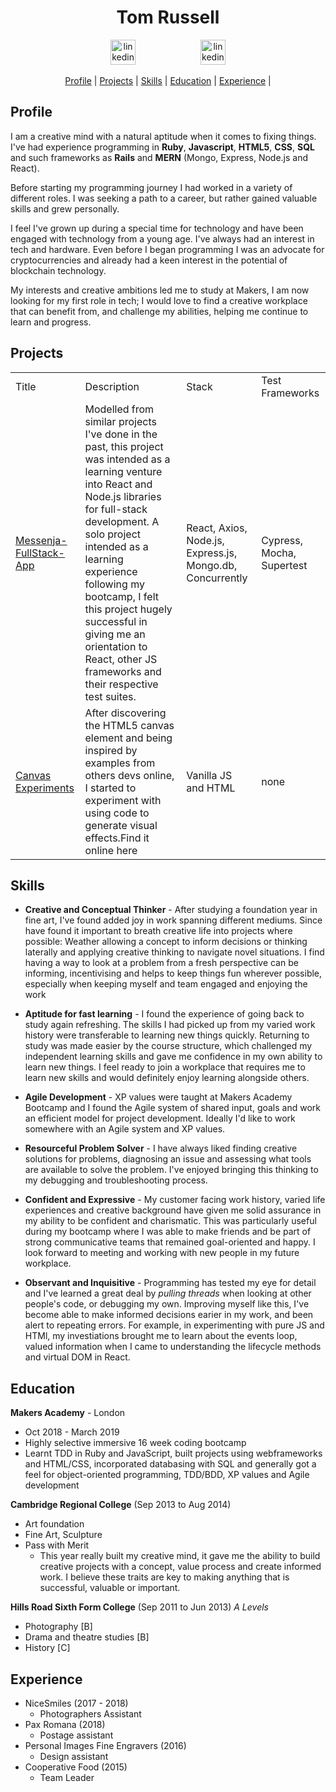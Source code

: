 


<h1 align="center"> Tom Russell </h1>
<p align="center">

<a href="https://www.linkedin.com">
<img src="https://www.iconfinder.com/data/icons/free-social-icons/67/linkedin_circle_color-512.png" alt="linkedin" hspace="50" height="40" width="40"></a>
<a href="mailto:tr115251@hotmail.co.uk">
<img src="https://img.icons8.com/metro/420/email.png" alt="linkedin" hspace="50" height="40" width="40"></a>
<!-- <a href="https://www.google.com"> -->
<!-- <img src="https://upload.wikimedia.org/wikipedia/commons/thumb/d/d9/Icon-round-Question_mark.svg/1024px-Icon-round-Question_mark.svg.png" alt="link" hspace="50" height="40" width="40"></a> -->
</p> 
<div align="center"> 
  
[Profile](#profile) | 
[Projects](#projects) | 
[Skills](#skills) | 
[Education](#education) | 
[Experience](#experience) |

</div>

<a name="profile"></a>

## Profile
I am a creative mind with a natural aptitude when it comes to fixing things.
I've had experience programming in **Ruby**, **Javascript**, **HTML5**, **CSS**, **SQL** and such frameworks as **Rails** and **MERN** (Mongo, Express, Node.js and React).

Before starting my programming journey I had worked in a variety of different roles. I was seeking a path to a career, but rather gained valuable skills and grew personally.

I feel I've grown up during a special time for technology and have been engaged with technology from a young age. I've always had an interest in tech and hardware. Even before I began programming I was an advocate for cryptocurrencies and already had a keen interest in the potential of blockchain technology. 

My interests and creative ambitions led me to study at Makers, I am now looking for my first role in tech; I would love to find a creative workplace that can benefit from, and challenge my abilities, helping me continue to learn and progress.

<a name="projects"></a>
## Projects
<table style="width:100%"> 
  <tr>
  <td> Title </td>
  <td> Description </td>  
  <td> Stack  </td>
  <td> Test Frameworks  </td>
</tr>  
<tr>  
  <td><a href='https://github.com/tomlovesgithub/Messenja-fullstack-app'>Messenja-FullStack-App</a> </td>
  <td>Modelled from similar projects I've done in the past, this project was intended as a learning venture into React and Node.js libraries for full-stack development. A solo project intended as a learning experience following my bootcamp, I felt this project hugely successful in giving me an orientation to React, other JS frameworks and their respective test suites.</td>  
  <td> React, Axios, Node.js, Express.js, Mongo.db, Concurrently </td> 
  <td>Cypress, Mocha, Supertest</td>  
</tr>  
  <td><a href='https://github.com/tomlovesgithub/canvas-experiments'>Canvas Experiments</a></td>
  <td> After discovering the HTML5 canvas element and being inspired by examples from others devs online, I started to experiment with using code to generate visual effects.<a href'http://canvas-experiments.surge.sh'>Find it online here</a></td>  
  <td> Vanilla JS and HTML </td> 
  <td> none </td>  
</tr>  
</table>

<a name="skills"></a>
## Skills

* **Creative and Conceptual Thinker** - After studying a foundation year in fine art, I've found added joy in work spanning different mediums. Since have found it important to breath creative life into projects where possible: 
Weather allowing a concept to inform decisions or thinking laterally and applying creative thinking to navigate novel situations.
I find having a way to look at a problem from a fresh perspective can be informing, incentivising and helps to keep things fun wherever possible, especially when keeping myself and team engaged and enjoying the work

* **Aptitude for fast learning** - 
I found the experience of going back to study again refreshing. The skills I had picked up from 
my varied work history were transferable to learning new things quickly. Returning to study was made easier by the course structure, which challenged my independent learning skills and gave me confidence in my own ability to learn new things. I feel ready to join a workplace that requires me to learn new skills and would definitely enjoy learning alongside others.

* **Agile Development** - XP values were taught at Makers Academy Bootcamp and I found the Agile system of shared input, goals and work an efficient model for project development. Ideally I'd like to work somewhere with an Agile system and XP values.

* **Resourceful Problem Solver** -  I have always liked finding creative solutions for problems, diagnosing an issue and assessing what tools are available to solve the problem. I've enjoyed bringing this thinking to my debugging and troubleshooting process. 

* **Confident and Expressive** - My customer facing work history, varied life experiences and creative background have given me solid assurance in my ability to be confident and charismatic. This was particularly useful during my bootcamp where I was able to make friends and be part of strong communicative teams that remained goal-oriented and happy. I look forward to meeting and working with new people in my future workplace. 

* **Observant and Inquisitive** - Programming has tested my eye for detail and I've learned a great deal by *pulling threads* when looking at other people's code, or debugging my own. Improving myself like this, I've become able to make informed decisions earier in my work, and been alert to repeating errors. For example, in experimenting with pure JS and HTMl, my investiations brought me to learn about the events loop, valued information when I came to understanding the lifecycle methods and virtual DOM in React.

<a name="education"></a>
## Education

 **Makers Academy** - London
  * Oct 2018 - March 2019
  * Highly selective immersive 16 week coding bootcamp
  * Learnt TDD in Ruby and JavaScript, built projects using webframeworks and HTML/CSS, incorporated databasing with SQL and generally got a feel for object-oriented programming, TDD/BDD, XP values and Agile development

 **Cambridge Regional College** (Sep 2013 to Aug 2014)
  * Art foundation
  * Fine Art, Sculpture
  * Pass with Merit
    * This year really built my creative mind, it gave me the ability to build creative projects with a concept, value process and create informed work. I believe these traits are key to making anything that is successful, valuable or important.

**Hills Road Sixth Form College** (Sep 2011 to Jun 2013) 
*A Levels*
  - Photography [B] 
  - Drama and theatre studies [B] 
  - History [C]
 
<a name="experience"></a>
## Experience
- NiceSmiles (2017 - 2018)
  - Photographers Assistant
- Pax Romana (2018)	
  - Postage assistant
- Personal Images Fine Engravers (2016)	
  - Design assistant
- Cooperative Food (2015)
  - Team Leader
